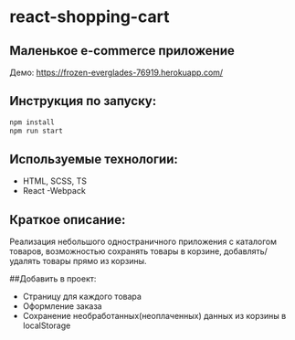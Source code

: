 # react-shopping-cart
## Маленькое e-commerce приложение 

Демо: https://frozen-everglades-76919.herokuapp.com/

## Инструкция по запуску:
```sh
npm install 
npm run start
```

## Используемые технологии:
- HTML, SCSS, TS
- React
-Webpack

## Краткое описание:
Реализация небольшого одностраничного приложения с каталогом товаров, возможностью сохранять товары в корзине, добавлять/удалять товары прямо из корзины.

##Добавить в проект:
- Страницу для каждого товара
- Оформление заказа
- Сохранение необработанных(неоплаченных) данных из корзины в localStorage
